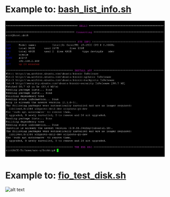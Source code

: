 # Example to: [bash_list_info.sh](bash_list_info.sh)
![alt text](https://github.com/ACEAkmoon/BashScripts/blob/master/bash_list_info.jpg)

# Example to: [fio_test_disk.sh](fio_test_disk.sh)
![alt text](https://github.com/ACEAkmoon/BashScripts/blob/master/fio_test_disk.jpg)
